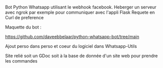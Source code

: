 Bot Python Whatsapp utilisant le webhook facebook.
Heberger un serveur avec ngrok par exemple pour communiquer avec l'appli Flask
Requete en Curl de preference

Maquette du bot :

https://github.com/daveebbelaar/python-whatsapp-bot/tree/main

Ajout perso dans perso et coeur du logiciel dans Whatsapp-Utils

Site relié soit un GDoc soit à la base de donnée d'un site web pour prendre les commandes
